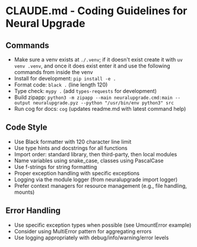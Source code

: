 # CLAUDE.md - Coding Guidelines for Neural Upgrade

## Commands
- Make sure a venv exists at `./.venv`;
  if it doesn't exist create it with `uv venv .venv`,
  and once it does exist enter it and use the following commands from inside the venv
- Install for development: `pip install -e .`
- Format code: `black .` (line length 120)
- Type check: `mypy .` (add `types-requests` for development)
- Build zipapp: `python3 -m zipapp --main neuralupgrade.cmd:main --output neuralupgrade.pyz --python "/usr/bin/env python3" src`
- Run cog for docs: `cog` (updates readme.md with latest command help)

## Code Style
- Use Black formatter with 120 character line limit
- Use type hints and docstrings for all functions
- Import order: standard library, then third-party, then local modules
- Name variables using snake_case, classes using PascalCase
- Use f-strings for string formatting
- Proper exception handling with specific exceptions
- Logging via the module logger (from neuralupgrade import logger)
- Prefer context managers for resource management (e.g., file handling, mounts)

## Error Handling
- Use specific exception types when possible (see UmountError example)
- Consider using MultiError pattern for aggregating errors
- Use logging appropriately with debug/info/warning/error levels
